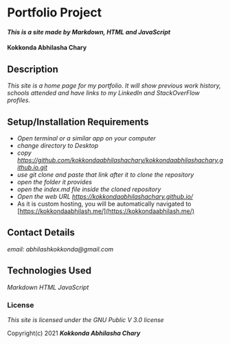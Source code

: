 # Portfolio Project

#### _This is a site made by Markdown, HTML and JavaScript_

#### Kokkonda Abhilasha Chary

## Description

_This site is a home page for my portfolio. It will show previous work history, schools attended and have links to my LinkedIn and StackOverFlow profiles._

## Setup/Installation Requirements

* _Open terminal or a similar app on your computer_
* _change directory to Desktop_
* _copy https://github.com/kokkondaabhilashachary/kokkondaabhilashachary.github.io.git_
* _use git clone and paste that link after it to clone the repository_
* _open the folder it provides_
* _open the index.md file inside the cloned repository_
* _Open the web URL https://kokkondaabhilashachary.github.io/_
* As it is custom hosting, you will be automatically navigated to [https://kokkondaabhilash.me/](https://kokkondaabhilash.me/)

## Contact Details

_email: abhilashkokkonda@gmail.com_

## Technologies Used

_Markdown_
_HTML_
_JavaScript_

### License

_This site is licensed under the GNU Public V 3.0 license_

Copyright(c) 2021 **_Kokkonda Abhilasha Chary_**
